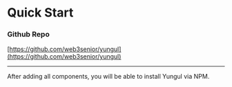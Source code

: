 # Quick Start

### Github Repo
[https://github.com/web3senior/yungul](https://github.com/web3senior/yungul)

<hr/>

After adding all components, you will be able to install Yungul via NPM.